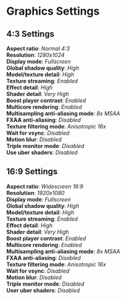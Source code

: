 # Graphics Settings
## 4:3 Settings
**Aspect ratio**: _Normal 4:3_<br>
**Resolution**: _1280x1024_<br>
**Display mode**: _Fullscreen_<br>
**Global shadow quality**: _High_<br>
**Model/texture detail**: _High_<br>
**Texture streaming**: _Enabled_<br>
**Effect detail**: _High_<br>
**Shader detail**: _Very High_<br>
**Boost player contrast**: _Enabled_<br>
**Multicore rendering**: _Enabled_<br>
**Multisampling anti-aliasing mode**: _8x MSAA_<br>
**FXAA anti-aliasing**: _Disabled_<br>
**Texture filtering mode**: _Anisotropic 16x_<br>
**Wait for vsync**: _Disabled_<br>
**Motion blur**: _Disabled_<br>
**Triple monitor mode**: _Disabled_<br>
**Use uber shaders**: _Disabled_<br>
## 16:9 Settings
**Aspect ratio**: _Widescreen 16:9_<br>
**Resolution**: _1920x1080_<br>
**Display mode**: _Fullscreen_<br>
**Global shadow quality**: _High_<br>
**Model/texture detail**: _High_<br>
**Texture streaming**: _Enabled_<br>
**Effect detail**: _High_<br>
**Shader detail**: _Very High_<br>
**Boost player contrast**: _Enabled_<br>
**Multicore rendering**: _Enabled_<br>
**Multisampling anti-aliasing mode**: _8x MSAA_<br>
**FXAA anti-aliasing**: _Disabled_<br>
**Texture filtering mode**: _Anisotropic 16x_<br>
**Wait for vsync**: _Disabled_<br>
**Motion blur**: _Disabled_<br>
**Triple monitor mode**: _Disabled_<br>
**User uber shaders**: _Disabled_<br>
